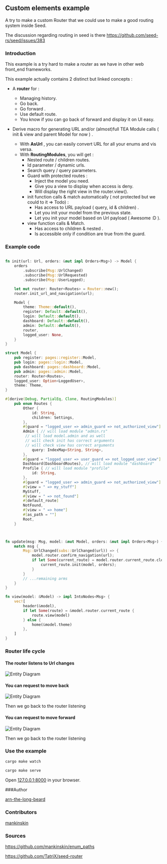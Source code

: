 ## Custom elements example

A try to make a custom Router that we could use to make a good routing system inside Seed.

The discussion regarding routing in seed is there https://github.com/seed-rs/seed/issues/383

### Introduction


This example is a try hard to make a router as we have in other web front_end frameworks.

This example actually contains 2 distinct but linked concepts :

- A **router** for : 
    - Managing history.
    - Go back.
    - Go forward .
    - Use default route.
    - You know if you can go back of forward and display it on UI easy.


- Derive macro for generating URL and/or (almost)full TEA Module calls ( init & view and parent Model for now ) .

    - With **AsUrl** , you can easily convert URL for all your enums and vis versa.
    - With **RoutingModules**, you will get :
        - Nested route / children routes.
        - Id parameter / dynamic urls.
        - Search query / query parameters.
        - Guard with protected routes :
            - Inject the model you need.
            - Give you a view to display when access is deny.
            - Will display the right view in the router.view().
        - init function calls & match automatically ( not protected but we could to it => Todo) :
            - Has access to URL payload ( query, id & children) .
            - Let you init your model from the previous state.
            - Let you init your model based on Url payload ( Awesome :D ).
        - view function calls & Match.
            - Has access to children & nested .
            - Is accessible only if condition are true from the guard.
       

### Example code

 ```rust

 fn init(url: Url, orders: &mut impl Orders<Msg>) -> Model {
     orders
         .subscribe(Msg::UrlChanged)
         .subscribe(Msg::UrlRequested)
         .subscribe(Msg::UserLogged);

     let mut router: Router<Routes> = Router::new();
     router.init_url_and_navigation(url);

     Model {
         theme: Theme::default(),
         register: Default::default(),
         login: Default::default(),
         dashboard: Default::default(),
         admin: Default::default(),
         router,
         logged_user: None,
     }
 }

 struct Model {
     pub register: pages::register::Model,
     pub login: pages::login::Model,
     pub dashboard: pages::dashboard::Model,
     pub admin: pages::admin::Model,
     router: Router<Routes>,
     logged_user: Option<LoggedUser>,
     theme: Theme,
 }

 #[derive(Debug, PartialEq, Clone, RoutingModules)]
     pub enum Routes {
         Other {
             id: String,
             children: Settings,
         },
         #[guard = "logged_user => admin_guard => not_authorized_view"]
         Admin { // will load module "admin.rs"
          // will load model.admin and as well
          // will check init has correct arguments
          // will check view has correct arguments
             query: IndexMap<String, String>,
         },
         #[guard = "logged_user => user_guard => not_logged_user_view"]
         Dashboard(DashboardRoutes), // will load module "dashboard"
         Profile { // will load module "profile"
             id: String,
         },
         #[guard = "logged_user => admin_guard => not_authorized_view"]
         #[view = " => my_stuff"]
         MyStuff,
         #[view = " => not_found"]
         #[default_route]
         NotFound,
         #[view = " => home"]
         #[as_path = ""]
         Root,
     }



 fn update(msg: Msg, model: &mut Model, orders: &mut impl Orders<Msg>) {
     match msg {
         Msg::UrlChanged(subs::UrlChanged(url)) => {
             model.router.confirm_navigation(url);
             if let Some(current_route) = model.router.current_route.clone() {
                 current_route.init(model, orders);
             }
         }
         // ...remaining arms
     }
 }

 fn view(model: &Model) -> impl IntoNodes<Msg> {
     vec![
         header(&model),
         if let Some(route) = &model.router.current_route {
             route.view(model)
         } else {
             home(&model.theme)
         },
     ]
 }

 ```



### Router life cycle

#### The router listens to Url changes

![Entity Diagram](./static/router_listening.svg)

#### You can request to move back

![Entity Diagram](./static/router_go_back.svg)

Then we go back to the router listening

#### You can request to move forward

![Entity Diagram](./static/router_go_forward.svg)

Then we go back to the router listening


### Use the example

```bash
cargo make watch 

cargo make serve
```

Open [127.0.0.1:8000](http://127.0.0.1:8000) in your browser.

###Author

[arn-the-long-beard](https://github.com/arn-the-long-beard)

### Contributors

[mankinskin](https://github.com/mankinskin)

### Sources

https://github.com/mankinskin/enum_paths

https://github.com/TatriX/seed-router